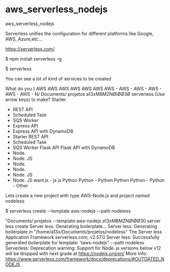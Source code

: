 # aws_serverless_nodejs
aws_serverless_nodejs

Serverless unifies the configuration for different platforms like Google, AWS, Azure,etc...  

https://serverless.com/ 

 

 

$ npm install serverless –g 

 

 

$ serverless 

You can see a lot of kind of services to be created 

What do you 
) AWS 
AWS 
AWS 
AWS 
AWS 
AWS 
AWS - 
AWS - 
AWS - 
AWS - 
AWS - 
AWS - 
N/ Documents/ projetos 
a13xMBMZNØIØØ3Ø 
serverless 
(Use arrow keys) 
to make? 
Starter 
- REST API 
- Scheduled Task 
- SQS Worker 
- Express API 
- Express API with DynamoDB 
- Starter 
REST API 
- Scheduled Task 
- SQS Worker 
Flask API 
Flask API with DynamoDB 
- Node. 
- Node. JS 
- Node. 
- Node. 
- Node. JS 
- Node. JS 
want 
js - 
js 
js 
Python 
Python - 
Python 
Python 
Python - 
Python - 
Other 
 

 

Lets create a new project with type AWS-Node.js and project named nodeless 

$  serverless create --template aws-nodejs --path nodeless 

 

"Documents/ projetos 
--template aws-nodejs 
a13xMBMZNØIØØ30 
server less create 
Server less: Generating boilerplate... 
Server less: Generating boilerplate in "/home/a13x/Documents/projetos/nodeIess" 
The Server less Application Framework 
serverless.com, v2.57.0 
Server less: Successfully generated boilerplate for template: 'taws-nodejs" 
--path nodeless 
Serverless: Deprecation warning: Support for Node. js versions below v12 will be dropped with next 
grade at https://nodejs.org/en/ 
More Info: https://www.serverless.com/framework/docs/deprecations/#OUTDATED_NODEJS 
 

 

 

 

 
